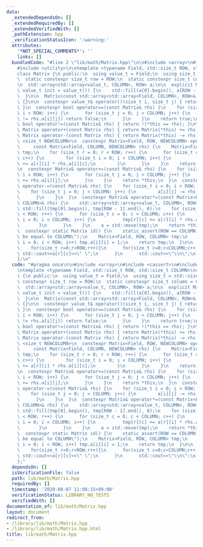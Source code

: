 ```yaml
---
data:
  _extendedDependsOn: []
  _extendedRequiredBy: []
  _extendedVerifiedWith: []
  _pathExtension: hpp
  _verificationStatusIcon: ':warning:'
  attributes:
    '*NOT_SPECIAL_COMMENTS*': ''
    links: []
  bundledCode: "#line 2 \"lib/math/Matrix.hpp\"\n\n#include <array>\n#include <cassert>\n\
    #include <utility>\n\ntemplate <typename Field, std::size_t ROW, std::size_t COLUMN>\n\
    class Matrix {\n public:\n  using value_t = Field;\n  using size_t = std::size_t;\n\
    \  static constexpr size_t row = ROW;\n  static constexpr size_t column = COLUMN;\n\
    \n  std::array<std::array<value_t, COLUMN>, ROW> a;\n\n  explicit Matrix(const\
    \ value_t init = value_t()) {\n    std::fill(a[0].begin(), a[ROW - 1].end(), init);\n\
    \  }\n\n  Matrix(const std::array<std::array<Field, COLUMN>, ROW>& a_) : a(a_)\
    \ {}\n\n  constexpr value_t& operator()(size_t i, size_t j) { return a[i][j];\
    \ }\n  constexpr bool operator==(const Matrix& rhs) {\n    for (size_t i = 0;\
    \ i < ROW; i++) {\n      for (size_t j = 0; j < COLUMN; j++) {\n        if (a[i][j]\
    \ != rhs.a[i][j]) return false;\n      }\n    }\n    return true;\n  }\n  constexpr\
    \ bool operator!=(const Matrix& rhs) { return !(*this == rhs); }\n\n  constexpr\
    \ Matrix operator+(const Matrix rhs) { return Matrix(*this) += rhs; }\n  constexpr\
    \ Matrix operator-(const Matrix rhs) { return Matrix(*this) -= rhs; }\n\n  template\
    \ <size_t NEWCOLUMN>\n  constexpr Matrix<Field, ROW, NEWCOLUMN> operator*(\n \
    \     const Matrix<Field, COLUMN, NEWCOLUMN> rhs) {\n    Matrix<Field, ROW, NEWCOLUMN>\
    \ tmp;\n    for (size_t r = 0; r < ROW; r++) {\n      for (size_t c = 0; c < NEWCOLUMN;\
    \ c++) {\n        for (size_t i = 0; i < COLUMN; i++) {\n          tmp.a[r][c]\
    \ += a[r][i] * rhs.a[i][c];\n        }\n      }\n    }\n    return tmp;\n  }\n\
    \n  constexpr Matrix& operator+=(const Matrix& rhs) {\n    for (size_t i = 0;\
    \ i < ROW; i++) {\n      for (size_t j = 0; j < COLUMN; j++) {\n        a[i][j]\
    \ += rhs.a[i][j];\n      }\n    }\n    return *this;\n  }\n  constexpr Matrix&\
    \ operator-=(const Matrix& rhs) {\n    for (size_t i = 0; i < ROW; i++) {\n  \
    \    for (size_t j = 0; j < COLUMN; j++) {\n        a[i][j] -= rhs.a[i][j];\n\
    \      }\n    }\n  }\n  constexpr Matrix& operator*=(const Matrix<Field, COLUMN,\
    \ COLUMN>& rhs) {\n    std::array<std::array<value_t, COLUMN>, ROW> tmp;\n   \
    \ std::fill(tmp[0].begin(), tmp[ROW - 1].end(), 0);\n    for (size_t r = 0; r\
    \ < ROW; r++) {\n      for (size_t c = 0; c < COLUMN; c++) {\n        for (size_t\
    \ i = 0; i < COLUMN; i++) {\n          tmp[r][c] += a[r][i] * rhs.a[i][c];\n \
    \       }\n      }\n    }\n    a = std::move(tmp);\n    return *this;\n  }\n\n\
    \  constexpr static Matrix id() {\n    static_assert(ROW == COLUMN, \"ROW must\
    \ be equal to COLUMN\");\n    Matrix<Field, ROW, COLUMN> tmp;\n    for (size_t\
    \ i = 0; i < ROW; i++) tmp.a[i][i] = 1;\n    return tmp;\n  }\n\n  void print(){\n\
    \    for(size_t r=0;r<ROW;r++){\n      for(size_t c=0;c<COLUMN;c++){\n       \
    \ std::cout<<a[r][c]<<\" \";\n      }\n      std::cout<<\"\\n\";\n    }\n  }\n\
    };\n"
  code: "#pragma once\n\n#include <array>\n#include <cassert>\n#include <utility>\n\
    \ntemplate <typename Field, std::size_t ROW, std::size_t COLUMN>\nclass Matrix\
    \ {\n public:\n  using value_t = Field;\n  using size_t = std::size_t;\n  static\
    \ constexpr size_t row = ROW;\n  static constexpr size_t column = COLUMN;\n\n\
    \  std::array<std::array<value_t, COLUMN>, ROW> a;\n\n  explicit Matrix(const\
    \ value_t init = value_t()) {\n    std::fill(a[0].begin(), a[ROW - 1].end(), init);\n\
    \  }\n\n  Matrix(const std::array<std::array<Field, COLUMN>, ROW>& a_) : a(a_)\
    \ {}\n\n  constexpr value_t& operator()(size_t i, size_t j) { return a[i][j];\
    \ }\n  constexpr bool operator==(const Matrix& rhs) {\n    for (size_t i = 0;\
    \ i < ROW; i++) {\n      for (size_t j = 0; j < COLUMN; j++) {\n        if (a[i][j]\
    \ != rhs.a[i][j]) return false;\n      }\n    }\n    return true;\n  }\n  constexpr\
    \ bool operator!=(const Matrix& rhs) { return !(*this == rhs); }\n\n  constexpr\
    \ Matrix operator+(const Matrix rhs) { return Matrix(*this) += rhs; }\n  constexpr\
    \ Matrix operator-(const Matrix rhs) { return Matrix(*this) -= rhs; }\n\n  template\
    \ <size_t NEWCOLUMN>\n  constexpr Matrix<Field, ROW, NEWCOLUMN> operator*(\n \
    \     const Matrix<Field, COLUMN, NEWCOLUMN> rhs) {\n    Matrix<Field, ROW, NEWCOLUMN>\
    \ tmp;\n    for (size_t r = 0; r < ROW; r++) {\n      for (size_t c = 0; c < NEWCOLUMN;\
    \ c++) {\n        for (size_t i = 0; i < COLUMN; i++) {\n          tmp.a[r][c]\
    \ += a[r][i] * rhs.a[i][c];\n        }\n      }\n    }\n    return tmp;\n  }\n\
    \n  constexpr Matrix& operator+=(const Matrix& rhs) {\n    for (size_t i = 0;\
    \ i < ROW; i++) {\n      for (size_t j = 0; j < COLUMN; j++) {\n        a[i][j]\
    \ += rhs.a[i][j];\n      }\n    }\n    return *this;\n  }\n  constexpr Matrix&\
    \ operator-=(const Matrix& rhs) {\n    for (size_t i = 0; i < ROW; i++) {\n  \
    \    for (size_t j = 0; j < COLUMN; j++) {\n        a[i][j] -= rhs.a[i][j];\n\
    \      }\n    }\n  }\n  constexpr Matrix& operator*=(const Matrix<Field, COLUMN,\
    \ COLUMN>& rhs) {\n    std::array<std::array<value_t, COLUMN>, ROW> tmp;\n   \
    \ std::fill(tmp[0].begin(), tmp[ROW - 1].end(), 0);\n    for (size_t r = 0; r\
    \ < ROW; r++) {\n      for (size_t c = 0; c < COLUMN; c++) {\n        for (size_t\
    \ i = 0; i < COLUMN; i++) {\n          tmp[r][c] += a[r][i] * rhs.a[i][c];\n \
    \       }\n      }\n    }\n    a = std::move(tmp);\n    return *this;\n  }\n\n\
    \  constexpr static Matrix id() {\n    static_assert(ROW == COLUMN, \"ROW must\
    \ be equal to COLUMN\");\n    Matrix<Field, ROW, COLUMN> tmp;\n    for (size_t\
    \ i = 0; i < ROW; i++) tmp.a[i][i] = 1;\n    return tmp;\n  }\n\n  void print(){\n\
    \    for(size_t r=0;r<ROW;r++){\n      for(size_t c=0;c<COLUMN;c++){\n       \
    \ std::cout<<a[r][c]<<\" \";\n      }\n      std::cout<<\"\\n\";\n    }\n  }\n\
    };"
  dependsOn: []
  isVerificationFile: false
  path: lib/math/Matrix.hpp
  requiredBy: []
  timestamp: '2020-08-07 11:08:15+09:00'
  verificationStatus: LIBRARY_NO_TESTS
  verifiedWith: []
documentation_of: lib/math/Matrix.hpp
layout: document
redirect_from:
- /library/lib/math/Matrix.hpp
- /library/lib/math/Matrix.hpp.html
title: lib/math/Matrix.hpp
---
```

